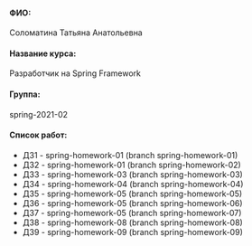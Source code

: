 #### ФИО: 
Соломатина Татьяна Анатольевна
#### Название курса: 
Разработчик на Spring Framework
#### Группа: 
spring-2021-02

#### Список работ:
- ДЗ1 - spring-homework-01 (branch spring-homework-01)
- ДЗ2 - spring-homework-01 (branch spring-homework-02)
- ДЗ3 - spring-homework-03 (branch spring-homework-03)
- ДЗ4 - spring-homework-04 (branch spring-homework-04)
- ДЗ5 - spring-homework-05 (branch spring-homework-05)
- ДЗ6 - spring-homework-05 (branch spring-homework-06)
- ДЗ7 - spring-homework-05 (branch spring-homework-07)
- ДЗ8 - spring-homework-08 (branch spring-homework-08)
- ДЗ9 - spring-homework-09 (branch spring-homework-09)

